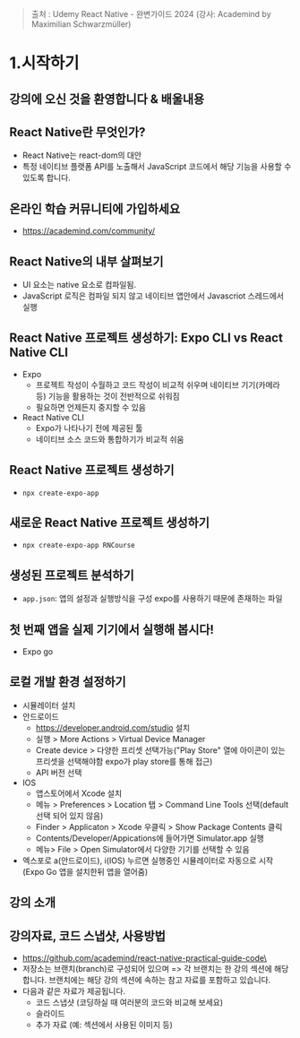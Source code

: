 > 출처 : Udemy React Native - 완변가이드 2024 (강사: Academind by Maximilian Schwarzmüller)

# 1.시작하기
## 강의에 오신 것을 환영합니다 & 배울내용

## React Native란 무엇인가?
- React Native는 react-dom의 대안
- 특정 네이티브 플랫폼 API를 노출해서 JavaScript 코드에서 해당 기능을 사용할 수 있도록 합니다.

## 온라인 학습 커뮤니티에 가입하세요
- https://academind.com/community/

## React Native의 내부 살펴보기
- UI 요소는 native 요소로 컴파일됨.
- JavaScript 로직은 컴파일 되지 않고 네이티브 앱안에서 Javascriot 스레드에서 실행

## React Native 프로젝트 생성하기: Expo CLI vs React Native CLI
- Expo
  * 프로젝트 작성이 수월하고 코드 작성이 비교적 쉬우며 네이티브 기기(카메라 등)  기능을 활용하는 것이 전반적으로 쉬워짐
  * 필요하면 언제든지 중지할 수 있음
- React Native CLI
  * Expo가 나타나기 전에 제공된 툴
  * 네이티브 소스 코드와 통합하기가 비교적 쉬움

## React Native 프로젝트 생성하기
- `npx create-expo-app`

## 새로운 React Native 프로젝트 생성하기
- `npx create-expo-app RNCourse`

## 생성된 프로젝트 분석하기
- `app.json`: 앱의 설정과 실행방식을 구성 expo를 사용하기 때문에 존재하는 파일

## 첫 번째 앱을 실제 기기에서 실행해 봅시다!
- Expo go

## 로컬 개발 환경 설정하기
- 시뮬레이터 설치
- 안드로이드
  * https://developer.android.com/studio 설치
  * 실행 > More Actions > Virtual Device Manager
  * Create device > 다양한 프리셋 선택가능("Play Store" 열에 아이콘이 있는 프리셋을 선택해야함 expo가 play store를 통해 접근)
  * API 버전 선택 
- IOS
  * 앱스토어에서 Xcode 설치
  * 메뉴 > Preferences  > Location 탭 > Command Line Tools 선택(default 선택 되어 있지 않음)
  * Finder > Applicaton > Xcode 우클릭 > Show Package Contents 클릭
  * Contents/Developer/Appications에 들어가면 Simulator.app 실행
  * 메뉴> File > Open Simulator에서 다양한 기기를 선택할 수 있음
- 엑스포로 a(안드로이드), i(IOS) 누르면 실행중인 시뮬레이터로 자동으로 시작 (Expo Go 앱을 설치한뒤 앱을 열어줌)

## 강의 소개

## 강의자료, 코드 스냅샷, 사용방법
- https://github.com/academind/react-native-practical-guide-code\
- 저장소는 브랜치(branch)로 구성되어 있으며 => 각 브랜치는 한 강의 섹션에 해당합니다. 브랜치에는 해당 강의 섹션에 속하는 참고 자료를 포함하고 있습니다.
- 다음과 같은 자료가 제공됩니다.
  * 코드 스냅샷 (코딩하실 때 여러분의 코드와 비교해 보세요)
  * 슬라이드
  * 추가 자료 (예: 섹션에서 사용된 이미지 등)


